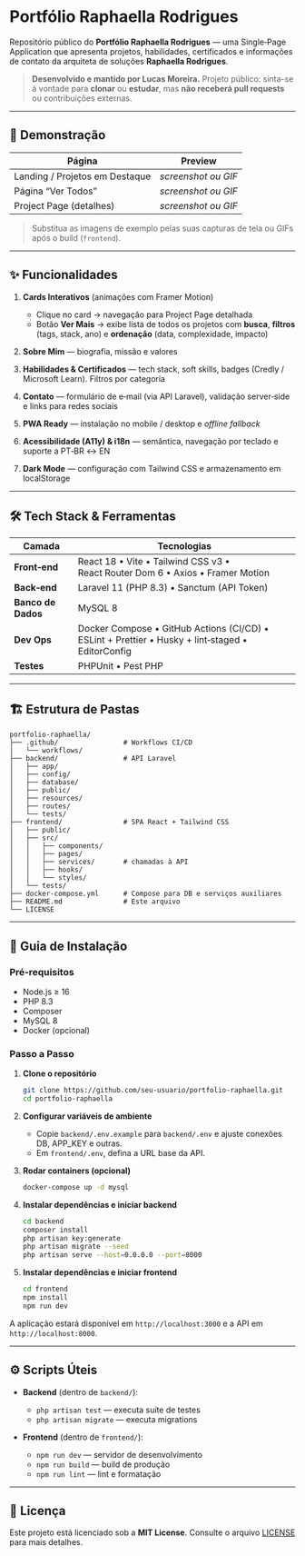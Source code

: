 # Portfólio Raphaella Rodrigues

Repositório público do **Portfólio Raphaella Rodrigues** — uma Single‑Page Application que apresenta projetos, habilidades, certificados e informações de contato da arquiteta de soluções **Raphaella Rodrigues**.

> **Desenvolvido e mantido por Lucas Moreira.**
> Projeto público: sinta-se à vontade para **clonar** ou **estudar**, mas **não receberá pull requests** ou contribuições externas.

---

## 📸 Demonstração

| Página                         | Preview             |
| ------------------------------ | ------------------- |
| Landing / Projetos em Destaque | *screenshot ou GIF* |
| Página “Ver Todos”             | *screenshot ou GIF* |
| Project Page (detalhes)        | *screenshot ou GIF* |

> Substitua as imagens de exemplo pelas suas capturas de tela ou GIFs após o build (`frontend`).

---

## ✨ Funcionalidades

1. **Cards Interativos** (animações com Framer Motion)

   * Clique no card → navegação para Project Page detalhada
   * Botão **Ver Mais** → exibe lista de todos os projetos com **busca**, **filtros** (tags, stack, ano) e **ordenação** (data, complexidade, impacto)
2. **Sobre Mim** — biografia, missão e valores
3. **Habilidades & Certificados** — tech stack, soft skills, badges (Credly / Microsoft Learn). Filtros por categoria
4. **Contato** — formulário de e‑mail (via API Laravel), validação server‑side e links para redes sociais
5. **PWA Ready** — instalação no mobile / desktop e *offline fallback*
6. **Acessibilidade (A11y) & i18n** — semântica, navegação por teclado e suporte a PT‑BR ↔ EN
7. **Dark Mode** — configuração com Tailwind CSS e armazenamento em localStorage

---

## 🛠️ Tech Stack & Ferramentas

| Camada             | Tecnologias                                                                                      |
| ------------------ | ------------------------------------------------------------------------------------------------ |
| **Front‑end**      | React 18 • Vite • Tailwind CSS v3 • React Router Dom 6 • Axios • Framer Motion                   |
| **Back‑end**       | Laravel 11 (PHP 8.3) • Sanctum (API Token)                                                       |
| **Banco de Dados** | MySQL 8                                                                                          |
| **Dev Ops**        | Docker Compose • GitHub Actions (CI/CD) • ESLint + Prettier • Husky + lint‑staged • EditorConfig |
| **Testes**         | PHPUnit • Pest PHP                                                                               |

---

## 🏗️ Estrutura de Pastas

```text
portfolio-raphaella/
├── .github/                # Workflows CI/CD
│   └── workflows/
├── backend/                # API Laravel
│   ├── app/
│   ├── config/
│   ├── database/
│   ├── public/
│   ├── resources/
│   ├── routes/
│   └── tests/
├── frontend/               # SPA React + Tailwind CSS
│   ├── public/
│   ├── src/
│   │   ├── components/
│   │   ├── pages/
│   │   ├── services/       # chamadas à API
│   │   ├── hooks/
│   │   └── styles/
│   └── tests/
├── docker-compose.yml      # Compose para DB e serviços auxiliares
├── README.md               # Este arquivo
└── LICENSE
```

---

## 🚀 Guia de Instalação

### Pré‑requisitos

* Node.js ≥ 16
* PHP 8.3
* Composer
* MySQL 8
* Docker (opcional)

### Passo a Passo

1. **Clone o repositório**

   ```bash
   git clone https://github.com/seu-usuario/portfolio-raphaella.git
   cd portfolio-raphaella
   ```

2. **Configurar variáveis de ambiente**

   * Copie `backend/.env.example` para `backend/.env` e ajuste conexões DB, APP\_KEY e outras.
   * Em `frontend/.env`, defina a URL base da API.

3. **Rodar containers (opcional)**

   ```bash
   docker-compose up -d mysql
   ```

4. **Instalar dependências e iniciar backend**

   ```bash
   cd backend
   composer install
   php artisan key:generate
   php artisan migrate --seed
   php artisan serve --host=0.0.0.0 --port=8000
   ```

5. **Instalar dependências e iniciar frontend**

   ```bash
   cd frontend
   npm install
   npm run dev
   ```

A aplicação estará disponível em `http://localhost:3000` e a API em `http://localhost:8000`.

---

## ⚙️ Scripts Úteis

* **Backend** (dentro de `backend/`):

  * `php artisan test` — executa suíte de testes
  * `php artisan migrate` — executa migrations
* **Frontend** (dentro de `frontend/`):

  * `npm run dev` — servidor de desenvolvimento
  * `npm run build` — build de produção
  * `npm run lint` — lint e formatação

---

## 📄 Licença

Este projeto está licenciado sob a **MIT License**. Consulte o arquivo [LICENSE](LICENSE) para mais detalhes.
